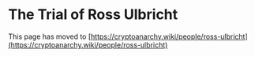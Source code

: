 
# The Trial of Ross Ulbricht

This page has moved to [https://cryptoanarchy.wiki/people/ross-ulbricht](https://cryptoanarchy.wiki/people/ross-ulbricht)


